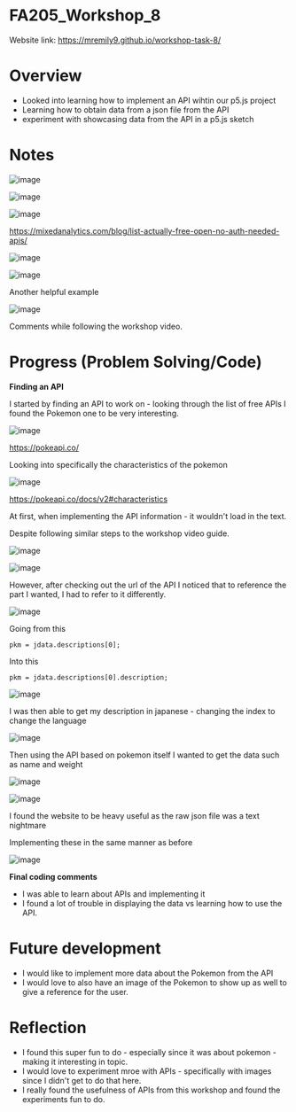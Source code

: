 # FA205_Workshop_8

Website link: https://mremily9.github.io/workshop-task-8/


# Overview
- Looked into learning how to implement an API wihtin our p5.js project
- Learning how to obtain data from a json file from the API
- experiment with showcasing data from the API in a p5.js sketch

  
# Notes

![image](https://github.com/user-attachments/assets/175db260-4641-459f-b98d-6817785f719a)

![image](https://github.com/user-attachments/assets/a2d02822-df3e-47a5-82b4-2d1cead26353)


![image](https://github.com/user-attachments/assets/5eaa7585-9f0e-4ab5-9452-a43a87ffabdb)

https://mixedanalytics.com/blog/list-actually-free-open-no-auth-needed-apis/

![image](https://github.com/user-attachments/assets/4bf96e81-6668-4997-8292-f29cd6b1e332)


![image](https://github.com/user-attachments/assets/6cb7d08f-c7bd-4bd3-9d5c-5640d32cfa5a)

Another helpful example 

![image](https://github.com/user-attachments/assets/cb430f69-6bd6-47f7-8bf9-72d83bbed8c5)


Comments while following the workshop video. 



# Progress (Problem Solving/Code)
**Finding an API**

I started by finding an API to work on - looking through the list of free APIs I found the Pokemon one to be very interesting.

![image](https://github.com/user-attachments/assets/3da5d8b3-c659-4ff7-b4f5-01f22fdba796)

https://pokeapi.co/

Looking into specifically the characteristics of the pokemon 

![image](https://github.com/user-attachments/assets/6dc61987-50d0-4a85-8d53-302b9c81d08f)

https://pokeapi.co/docs/v2#characteristics

At first, when implementing the API information - it wouldn't load in the text. 

Despite following similar steps to the workshop video guide. 

![image](https://github.com/user-attachments/assets/a709f875-f3b4-4c5a-ab0c-b2f70ee7072f)

![image](https://github.com/user-attachments/assets/11c49d50-879f-4487-9261-af6ebc6ba955)

However, after checking out the url of the API I noticed that to reference the part I wanted, I had to refer to it differently. 

![image](https://github.com/user-attachments/assets/1440a2f2-7da2-41fe-bae3-eb3b8fcb9244)

Going from this 

```
pkm = jdata.descriptions[0];
```

Into this

```
pkm = jdata.descriptions[0].description;
```

![image](https://github.com/user-attachments/assets/2700d9e1-58ad-46ab-9e94-5620bd80f30a)

I was then able to get my description in japanese - changing the index to change the language

![image](https://github.com/user-attachments/assets/03e8bb02-e0b0-4ba9-b3c9-ea5d969af99f)


Then using the API based on pokemon itself I wanted to get the data such as name and weight 

![image](https://github.com/user-attachments/assets/498a3a2a-d466-4eb0-a02b-b9dacb062ada)

![image](https://github.com/user-attachments/assets/074d6d81-12af-41eb-8610-e53a6f1a2c0f)

I found the website to be heavy useful as the raw json file was a text nightmare


Implementing these in the same manner as before

![image](https://github.com/user-attachments/assets/0c0b9f4a-6ecb-4e21-a007-0c98f6db4546)


**Final coding comments**
- I was able to learn about APIs and implementing it
- I found a lot of trouble in displaying the data vs learning how to use the API. 

# Future development 
- I would like to implement more data about the Pokemon from the API
- I would love to also have an image of the Pokemon to show up as well to give a reference for the user. 

# Reflection
- I found this super fun to do - especially since it was about pokemon - making it interesting in topic. 
- I would love to experiment mroe with APIs - specifically with images since I didn't get to do that here. 
- I really found the usefulness of APIs from this workshop and found the experiments fun to do. 
